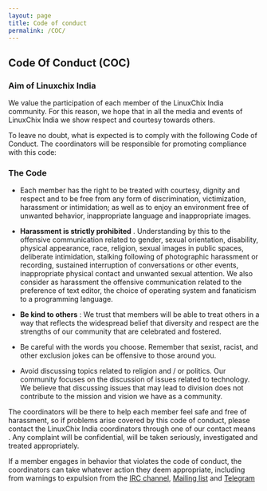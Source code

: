 ```yaml
---
layout: page
title: Code of conduct
permalink: /COC/
---
```


## Code Of Conduct (COC)

### Aim of Linuxchix India

We value the participation of each member of the LinuxChix India community. For this reason, we hope that in all the media and events of LinuxChix India we show respect and courtesy towards others.




To leave no doubt, what is expected is to comply with the following Code of Conduct. The coordinators will be responsible for promoting compliance with this code:

### The Code

* Each member has the right to be treated with courtesy, dignity and respect and to be free from any form of discrimination, victimization, harassment or intimidation; as well as to enjoy an environment free of unwanted behavior, inappropriate language and inappropriate images.<br>


* **Harassment is strictly prohibited** . Understanding by this to the offensive communication related to gender, sexual orientation, disability, physical appearance, race, religion, sexual images in public spaces, deliberate intimidation, stalking following of photographic harassment or recording, sustained interruption of conversations or other events, inappropriate physical contact and unwanted sexual attention. We also consider as harassment the offensive communication related to the preference of text editor, the choice of operating system and fanaticism to a programming language.<br>


* **Be kind to others** : We trust that members will be able to treat others in a way that reflects the widespread belief that diversity and respect are the strengths of our community that are celebrated and fostered.<br>


* Be careful with the words you choose. Remember that sexist, racist, and other exclusion jokes can be offensive to those around you.<br>


* Avoid discussing topics related to religion and / or politics. Our community focuses on the discussion of issues related to technology. We believe that discussing issues that may lead to division does not contribute to the mission and vision we have as a community.



The coordinators will be there to help each member feel safe and free of harassment, so if problems arise covered by this code of conduct, please contact the LinuxChix India coordinators through one of our contact means . Any complaint will be confidential, will be taken seriously, investigated and treated appropriately.



If a member engages in behavior that violates the code of conduct, the coordinators can take whatever action they deem appropriate, including from warnings to expulsion from the [IRC channel](https://mailman.linuxchix.org/mailman/listinfo/indichix), [Mailing list](https://www.linuxchix.org/content/irc-chat) and [Telegram](https://t.me/joinchat/BzYbR0NlHezSUou42Q78JQ)